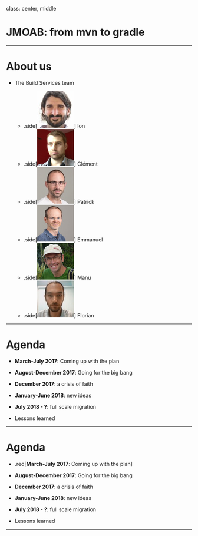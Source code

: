 
class: center, middle
# JMOAB: from mvn to gradle

---

# About us

- The Build Services team

  - .side[![Jon](imgs/j.alberdi.jpg)] Ion
  - .side[![Clément](imgs/c.boone.png)] Clément
  - .side[![Patrick](imgs/p.bruneton.jpg)] Patrick
  - .side[![Emmanuel](imgs/e.debanne.jpg)] Emmanuel
  - .side[![Manu](imgs/e.guerin.jpg)] Manu
  - .side[![Florian](imgs/f.lherbette.jpg)] Florian

---
# Agenda

- **March-July 2017**: Coming up with the plan

- **August-December 2017**: Going for the big bang

- **December 2017**: a crisis of faith

- **January-June 2018**: new ideas

- **July 2018 - ?**: full scale migration

- Lessons learned
---
# Agenda

- .red[**March-July 2017**: Coming up with the plan]

- **August-December 2017**: Going for the big bang

- **December 2017**: a crisis of faith

- **January-June 2018**: new ideas

- **July 2018 - ?**: full scale migration

- Lessons learned
---
